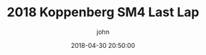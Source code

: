 ---
layout: post
current: post
navigation: True
tags: group-rides
class: post-template
subclass: 'post tag-rides'
author: john

title: 2018 Koppenberg SM4 Last Lap
date: 2018-04-30 20:50:00
cover: /assets/images/may-supertraining-header.jpg
description: The route this month was a lung busting 12,000 ft. of climbing and over 90 miles. The ride started at Flatirons Subaru who were generous enough to provide a support vehicle to follow us with food and water. We then headed west up Boulder Canyon to Sugarloaf.

video-id: EzPumPkVekM
---